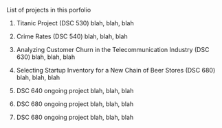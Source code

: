 List of projects in this porfolio

1.	Titanic Project (DSC 530)
    blah, blah, blah

2.	Crime Rates (DSC 540)
    blah, blah, blah

3.	Analyzing Customer Churn in the Telecommunication Industry (DSC 630)
    blah, blah, blah

4.	Selecting Startup Inventory for a New Chain of Beer Stores (DSC 680)
    blah, blah, blah

5.	DSC 640 ongoing project
    blah, blah, blah

7.	DSC 680 ongoing project
    blah, blah, blah

8.	DSC 680 ongoing project
    blah, blah, blah
